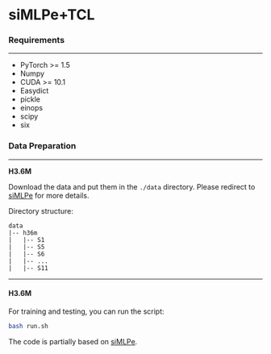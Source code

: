 # siMLPe+TCL

### Requirements

---

- PyTorch >= 1.5
- Numpy
- CUDA >= 10.1
- Easydict
- pickle
- einops
- scipy
- six

### Data Preparation

---

**H3.6M**

Download the data and put them in the `./data` directory. Please redirect to [siMLPe](https://github.com/dulucas/siMLPe) for more details.

Directory structure:

```shell
data
|-- h36m
|   |-- S1
|   |-- S5
|   |-- S6
|   |-- ...
|   |-- S11
```

---

#### H3.6M

For training and testing, you can run the script:

```bash
bash run.sh
```

The code is partially based on [siMLPe](https://github.com/dulucas/siMLPe).
